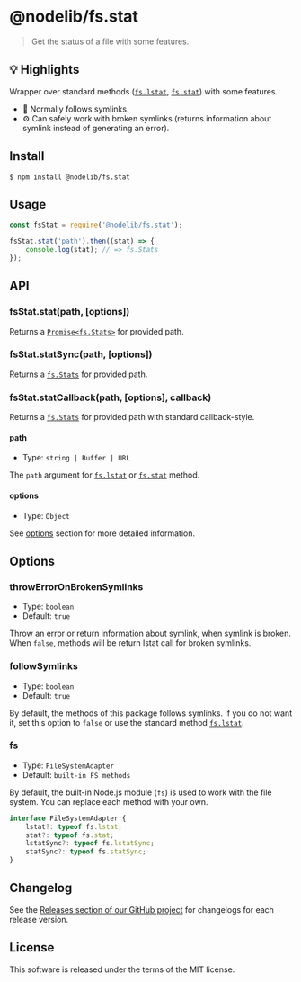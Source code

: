 # @nodelib/fs.stat

> Get the status of a file with some features.

## :bulb: Highlights

Wrapper over standard methods ([`fs.lstat`](https://nodejs.org/dist/latest/docs/api/fs.html#fs_fs_lstat_path_callback), [`fs.stat`](https://nodejs.org/dist/latest/docs/api/fs.html#fs_fs_stat_path_callback)) with some features.

  * :beginner: Normally follows symlinks.
  * :gear: Can safely work with broken symlinks (returns information about symlink instead of generating an error).

## Install

```
$ npm install @nodelib/fs.stat
```

## Usage

```js
const fsStat = require('@nodelib/fs.stat');

fsStat.stat('path').then((stat) => {
    console.log(stat); // => fs.Stats
});
```

## API

### fsStat.stat(path, [options])

Returns a [`Promise<fs.Stats>`](https://nodejs.org/dist/latest/docs/api/fs.html#fs_class_fs_stats) for provided path.

### fsStat.statSync(path, [options])

Returns a [`fs.Stats`](https://nodejs.org/dist/latest/docs/api/fs.html#fs_class_fs_stats) for provided path.

### fsStat.statCallback(path, [options], callback)

Returns a [`fs.Stats`](https://nodejs.org/dist/latest/docs/api/fs.html#fs_class_fs_stats) for provided path with standard callback-style.

#### path

  * Type: `string | Buffer | URL`

The `path` argument for [`fs.lstat`](https://nodejs.org/dist/latest/docs/api/fs.html#fs_fs_lstat_path_callback) or [`fs.stat`](https://nodejs.org/dist/latest/docs/api/fs.html#fs_fs_stat_path_callback) method.

#### options

  * Type: `Object`

See [options](#options-1) section for more detailed information.

## Options

### throwErrorOnBrokenSymlinks

  * Type: `boolean`
  * Default: `true`

Throw an error or return information about symlink, when symlink is broken. When `false`, methods will be return lstat call for broken symlinks.

### followSymlinks

  * Type: `boolean`
  * Default: `true`

By default, the methods of this package follows symlinks. If you do not want it, set this option to `false` or use the standard method [`fs.lstat`](https://nodejs.org/dist/latest/docs/api/fs.html#fs_fs_lstat_path_callback).

### fs

  * Type: `FileSystemAdapter`
  * Default: `built-in FS methods`

By default, the built-in Node.js module (`fs`) is used to work with the file system. You can replace each method with your own.

```ts
interface FileSystemAdapter {
	lstat?: typeof fs.lstat;
	stat?: typeof fs.stat;
	lstatSync?: typeof fs.lstatSync;
	statSync?: typeof fs.statSync;
}
```

## Changelog

See the [Releases section of our GitHub project](https://github.com/nodelib/nodelib/releases) for changelogs for each release version.

## License

This software is released under the terms of the MIT license.
